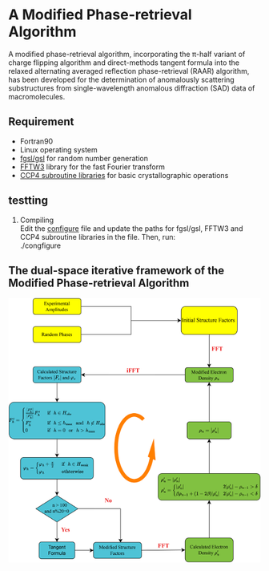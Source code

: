 # A Modified Phase-retrieval Algorithm
  A modified phase-retrieval algorithm, incorporating the π-half variant of charge flipping algorithm and direct-methods tangent formula into the relaxed alternating averaged reflection phase-retrieval (RAAR) algorithm, has been developed for the determination of anomalously scattering substructures from single-wavelength anomalous diffraction (SAD) data of macromolecules. 

## Requirement
- Fortran90
- Linux operating system
- [fgsl/gsl](http://www.gnu.org/software/gsl/) for random number generation
- [FFTW3](http://www.fftw.org) library for the fast Fourier transform
- [CCP4 subroutine libraries](https://www.ccp4.ac.uk/html/index.html) for basic crystallographic operations

## testting
1. Compiling  
Edit the [configure](configure) file and update the paths for  fgsl/gsl, FFTW3 and CCP4 subroutine libraries in the file. Then, run:   
    ./congfigure

## The dual-space iterative framework of the  Modified Phase-retrieval Algorithm
![image](fig/the_iterative_framework.png)

